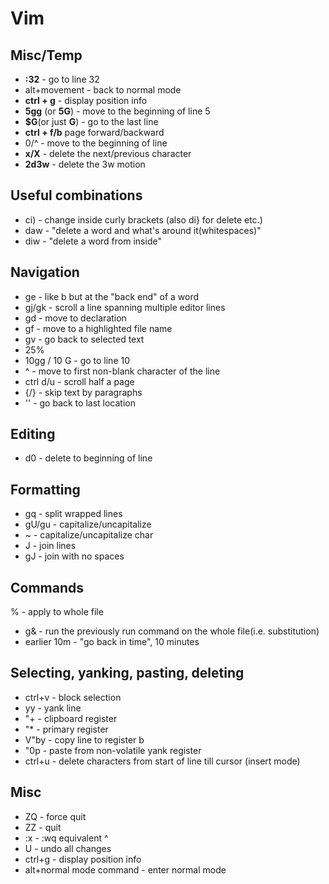 # Vim

## Misc/Temp

* __:32__ - go to line 32
* alt+movement - back to normal mode
* __ctrl + g__ - display position info
* __5gg__ (or __5G__) - move to the beginning of line 5
* __$G__(or just __G__) - go to the last line
* __ctrl + f/b__ page forward/backward
* 0/^ - move to the beginning of line
* __x/X__ - delete the next/previous character
* __2d3w__ - delete the 3w motion 

## Useful combinations

* ci) - change inside curly brackets (also di} for delete etc.)
* daw - "delete a word and what's around it(whitespaces)"
* diw - "delete a word from inside"

## Navigation

* ge - like b but at the "back end" of a word
* gj/gk - scroll a line spanning multiple editor lines
* gd - move to declaration
* gf - move to a highlighted file name
* gv - go back to selected text
* 25%
* 10gg / 10 G - go to line 10
* ^ - move to first non-blank character of the line
* ctrl d/u - scroll half a page
* {/} - skip text by paragraphs
* '' - go back to last location

## Editing

* d0 - delete to beginning of line

## Formatting 

* gq - split wrapped lines
* gU/gu - capitalize/uncapitalize <motion>
* ~ - capitalize/uncapitalize char
* J - join lines
* gJ - join with no spaces

## Commands

% - apply to whole file
* g& - run the previously run command on the whole file(i.e. substitution)
* earlier 10m - "go back in time", 10 minutes

## Selecting, yanking, pasting, deleting

* ctrl+v - block selection
* yy - yank line
* "+ - clipboard register
* "* - primary register
* V"by - copy line to register b
* "0p - paste from non-volatile yank register 
* ctrl+u - delete characters from start of line till cursor (insert mode)

## Misc

* ZQ - force quit
* ZZ - quit
* :x - :wq equivalent
^ 
* U - undo all changes
* ctrl+g - display position info
* alt+normal mode command - enter normal mode 
